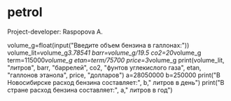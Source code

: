 # petrol
Project-developer: Raspopova A.

volume_g=float(input("Введите объем бензина в галлонах:"))
volume_lit=volume_g*3.78541
barr=volume_g/19.5
co2=20*volume_g
term=115000*volume_g
etan=term/75700
price=3*volume_g
print(volume_lit, "литров", barr, "баррелей", co2, "фунтов углекислого газа", etan, "галлонов этанола", price, "долларов")
a=28050000
b=250000
print("В Новосибирске расход бензина составляет:", b," литров в день")
print("В стране расход бензина составляет:", a," литров в год")

